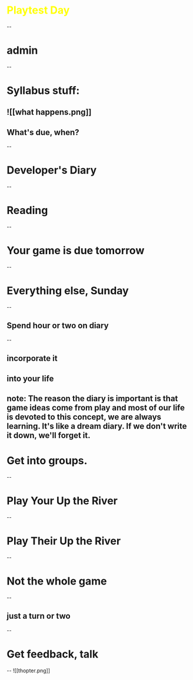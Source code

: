 <!-- slide bg= "[[moebius -3.png]]" -->
# <font color="#ffff00">Playtest Day</font>
--
# admin
--
# Syllabus stuff:
![[what happens.png]]
--
## What's due, when?
--
# Developer's Diary
--
# Reading
--
# Your game is due tomorrow
--
# Everything else, Sunday
--
## Spend hour or two on diary
--
## incorporate it 
## into your life
note: The reason the diary is important is that game ideas come from play and most of our life is devoted to this concept, we are always learning. It's like a dream diary. If we don't write it down, we'll forget it. 
---
# Get into groups.
--
# Play Your Up the River
--
# Play Their Up the River
--
# Not the whole game
--
## just a turn or two
--
# Get feedback, talk
--
![[thopter.png]]

